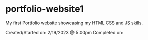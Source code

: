 # portfolio-website1

My first Portfolio website showcasing my HTML CSS and JS skills. 

Created/Started on: 2/19/2023 @ 5:00pm
Completed on: 
